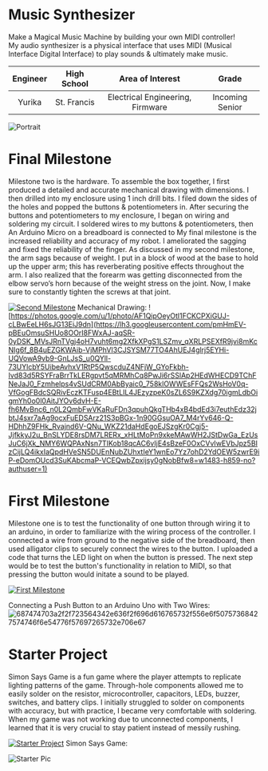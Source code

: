 ﻿# Music Synthesizer
Make a Magical Music Machine by building your own MIDI controller!                                                   
My audio synthesizer is a physical interface that uses MIDI (Musical Interface Digital Interface) to play sounds & ultimately make music.


| **Engineer** | **High School** | **Area of Interest** | **Grade** |
|:--:|:--:|:--:|:--:|
| Yurika | St. Francis | Electrical Engineering, Firmware | Incoming Senior

![Portrait](https://lh3.googleusercontent.com/pw/AM-JKLXFJsof3TlFOFH19qa5XiXRCNvOHIMfaLcmiIO_4gCuEeKaMxhuagLaFP4-txvG7Y9cQ0Z9-gk90_JbTb9AIddhmjCikbisJLRQ7nHx4b_IBusnHUYArycwFEq2XgH0lS2mrBYpV5sWASqRsvoU2Kg=s1640-no?authuser=0)
  
# Final Milestone
Milestone two is the hardware. To assemble the box together, I first produced a detailed and accurate mechanical drawing with dimensions. I then drilled into my enclosure using 1 inch drill bits. I filed down the sides of the holes and popped the buttons & potentiometers in. After securing the buttons and potentiometers to my enclosure, I began on wiring and soldering my circuit. I soldered wires to my buttons & potentiometers, then An Arduino Micro on a breadboard is connected to My final milestone is the increased reliability and accuracy of my robot. I ameliorated the sagging and fixed the reliability of the finger. As discussed in my second milestone, the arm sags because of weight. I put in a block of wood at the base to hold up the upper arm; this has reverberating positive effects throughout the arm. I also realized that the forearm was getting disconnected from the elbow servo’s horn because of the weight stress on the joint. Now, I make sure to constantly tighten the screws at that joint.

[![Second Milestone](https://lh3.googleusercontent.com/2IDjFUelGUMn_WT7iV89bSm6zydNxUr7Rs-KC_4IC7A58mgWq5Lkx10n8ng2Af7R1RRjobSrDpoOSjz015hj8wUO5_6Z1NAym-H9CKJxLa9K-oQekutn8sKZujmcVafGyGglFiwU7fL2RoctnTyA9kgnDcaR1Xwrf9HAd42mD6SUTVp4A3KMLE8wx009MyQ7KJcOeejeTlWTzSPohB3mOOz_i0BlTj4eDg3-Ni_kfMUUIkjVP36OFqJZ6bY1l8-9CvghfQ4msX-JkuvO_QvE3xIwX-7TcVfYnMN2yKA0nI9S_duCmFemcVQp9kBGOh_AtTcTv4Qg4HpFaX1PVjMJ4CEhHoTCiQ9fAVv4sPZhbGo46mFo7DCmZKsjrEjJ_QhGoqBLRLcFqm4QTz3KPXT5jc_HRql4abhb3OPbdn6OWmIT9U_VXwEvSuJCGq6jjCvzi1udmAC8tmN2WxkaGOV0FV7pDozMfwt8LWW85GL5yNWZGakhQ1-wU34sUH5pYCrePlxPVyJBkUJEknJie0Uon1kC32LYFtGwCXsLmdtFNeHuj2_3rpChYSpmc0Hz3MHJ37kQhIiwtLqLg6GYCR2E364U7i82sZs3iNNtm3t--VeF24dmGySFM98u6079XF1u-qpJj3JRR96lTCW5RM1Gpfjxext8gkBfujLTPUyAI0SRGFfzXPZLBocu4bEqUCZ6sbOuZaSi6kMX_cABcYwbLLY6Yud6uAcDBpEL2dOrMav4Pt0PkqYThTL7xVHe9cfhLy59fmBZZHV_ViEy_4roDIXHxgSg4YUaKg=w2878-h1558-no?authuser=0)]([https://www.youtube.com/watch?v=wraI4bNwx1E)
Mechanical Drawing:
![https://photos.google.com/u/1/photo/AF1QipOeyOtl1FCKCPXiGUJ-cLBwEeLH6sJG13EiJ9dn](https://lh3.googleusercontent.com/pmHmEV-pBEuOmsuSHUo8OOrI8FWxAJ-aqSR-0yDSK_MVsJRnTVgj4oH7vuht6mg2XfkXPgS1LSZmv_qXRLPSEXfR9jvi8mKcNIg6f_8B4uEZGKWAib-VjMPhVI3CJSYSM77TO4AhUEJ4glrj5EYHi-UQVowA9vb9-GnLJsS_u0QYll-73UYlcbY5UibeAvhxV1RtP5QwscduZ4NFjW_GYoFkbh-Ivd83d5RSYFraBrrTkLERgpvt5qMRMhCq8PwJi6rSSlAp2HEdWHECD9TChFNeJaJ0_Fzmhelps4vSUdCRM0AbByaic0_758klOWWEsFFQs2WsHoV0q-VfGogFBdcSQRivEczKTFusp4EBtLIL4JEzyzpeK0sZL6S9KZXdg70igmLdbOigmYh0o0l0AitJYOv6dvH-E-fh6MvBnc6_n0L2QmbFwVKaRuFDn3qpuhQkgTHb4xB4bdEd3i7euthEdz32jbtJ4sxr7aAg9ocxFuEDSArz21S3pBGx-1n90GGsuOA7_M4rYv646-Q-HDhhZ9FHk_Rvajnd6V-QNu_WKZ21daHdEgoEJSzgKr0Cgj5-JjfkkyJ2u_BnSLYDE8rsDM7LRERx_xHLtMoPn9xkeMAwWH2JStDwGa_EzUsJuC6jXk_NMY6WQPAxNsn7TIKob18qcAC6vIjE4sBzeF0OxCVvIwEVbJpz5BIzCijLQ4ikxIaQpdHVeSN5DUEnNubZUhxtIeY1wnEo7Yz7ohD2YdOEW5zwrE9iP-eDomOUcd3SuKAbcmaP-VCEQwbZpxijsy0gNobBfw8=w1483-h859-no?authuser=1)

# First Milestone 
Milestone one is to test the functionality of one button through wiring it to an arduino, in order to familiarize with the wiring process of the controller. I connected a wire from ground to the negative side of the breadboard, then used alligator clips to securely connect the wires to the button. I uploaded a code that turns the LED light on when the button is pressed. The next step would be to test the button's functionality in relation to MIDI, so that pressing the button would initate a sound to be played. 

[![First Milestone](https://lh3.googleusercontent.com/xFoC7PV5ba_WcDydOXdWhe3IEVqaLsYZmMzeeCR0YInu7x9At2UY8GDHXV3qgsp8cCO3rxjmJq563rRh73LcqIFoIBWUSmpcDFTUJvdlF5vDlu747nfzMbTWgzxxVCn3nlEfxgmLugm0Lvd29h6aj4dKQ9aWrZOae5FZVrn_BuOqUzzv0aXwb64QHuJEM7TC7gssmcN0x06UBv9Twj7bf7YFlgm5GMu-AgdlasDOIVe2kI7Q6P8kVRJQw1oyIFL6YeTZ4Q1AeTP2sIvktk5lZzDQ_AvnsGPpG1Foq0IemXNVPkLXcgGxyP3Zuu-73QcLinjvAg3K3_sBV9kQrcyLgfNcL7MfJqV3fH_GKQwPNZhSG1Dt0iSsumX5pggHKZmDYa6hCNBg04GFTwad9gXQKApKQz0_HbNA6ckory0PVUWmgdXVdZz8WAjavbLESji0TK-zXHo2tIi2H-4mgvZ-BAgTdIeB9RlC5YajpMFeSmNFiOCcy6I0iW5COH53nmJqLjV_kmjo7-j-PvY3C3EytjdJdnwQ2exhgMF1629tZm_tkD3OOh9-GKza13RP9PL2jFrFs0KRlxnuUvtygCfA2pd4Hx7fgfDGiTzngQaE88tAtEaY3CvP6WTYEZd28rDoWxCU5WqqdfRQI3AVgSnj3lJkR5hhi4baj7cdJDkvP2a5_2kvPEqjNGLnCIeZG215wsulAt6iOOKWdD8pmYdqt5akhXoOAMTq1u_9-yudLOehW44-IiFgWZAbA1TDWzE1ui33cgFfnFcklROEX60j3au7KT_-wMsBwWI=w2880-h1582-no?authuser=1)](https://www.youtube.com/watch?v=xcev04r7U3c)


Connecting a Push Button to an Arduino Uno with Two Wires:
![687474703a2f2f723564342e636f2f696d616765732f556e6f50757368427574746f6e54776f57697265732e706e67](https://user-images.githubusercontent.com/107583678/176976764-577f580a-b063-4661-919e-fb15f3a44748.png)


# Starter Project
Simon Says Game is a fun game where the player attempts to replicate lighting patterns of the game. Through-hole components allowed me to easily solder on the resistor, microcontroller, capacitors, LEDs, buzzer, switches, and battery clips. I initially struggled to solder on components with accuracy, but with practice, I became very comfortable with soldering. When my game was not working due to unconnected components, I learned that it is very crucial to stay patient instead of messily rushing. 


[![Starter Project](https://lh3.googleusercontent.com/D7UlTWjjXXnaxTjTafRZgemjMr0FDii3qQ1aCA4nviXopj5ezWnacWfOCrCcuDySDDxtBbHnxN4VYQY6YXQx5XK4e2qGDDYm6SXAKL4ss8criKLwDyzq5RJnXlcicGS4b9egZx22KgblNceXYoMaAY_Fwx6FmcvYEbTVnUymPAg3PxUfQ_r-A5hsRihDzd2BtbfKcUnCt4Rd2q7LQvk8JXryjFXXDKSA0Lm7wwoCniOkZIA9ehmtL5uEzLZWeHTTnfwJRBuDI34Y5nmSY0F8ABenhIxASK3ESZCIlDBw9wJAWELQHOlqr83iOBVze7F82LU-rhw5wRkN9kN3TH38yMLFz2u89DPnRdClMd19gAQj5uWxcEACeUBrN1z-3_aDd0xA4kp4STcQprDubEFp-tWJtRZIkOo9oogwVT9FApLKwWAXW4TE0eV6FQ0IEWEpGRFyrrvSUL_sUR6QIfrM9hpalZeDA-h4Y5UxJdmSiORYhp-iS9Pd85O28rpqJ2gf4cnQLlQfuHCy6FUIdCJBWshWUWdaMhmmj85vO6l-o1J4dQlbZPauQ5OXSxZpZYZ8rKmLftxlwDnP-QLTx8O0p9H_Wc9ilOfqKZa-RBFiy3SPjvhB5PMy0pVsxWOt2m1wZcZE_RC2cA8-aYob-GIA-q-AIZGfqZG5AqlNV9Z3oJlJrDsu8CcLcrDkPVU0AEczrq9bMF7Zo4YehXf5y7kjIPxGKT_6DHh8pGQ_HN5t04HW4geZheUeXTg8RgFOmuKsczUa-UNhKaF_FNlkwowd7huaOYU3Qjso9VE=w1280-h720-no?authuser=1)](https://www.youtube.com/watch?v=hb178l7bCHs)
Simon Says Game:

![Starter Pic](https://cdn.sparkfun.com//assets/parts/5/1/5/0/SparkFun_Simon_Says_-_Through-Hole_Soldering_Kit-03.jpg)


